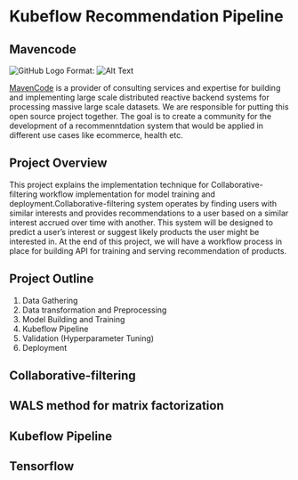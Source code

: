 # Kubeflow Recommendation Pipeline

## Mavencode
![GitHub Logo](/images/logo.png)
Format: ![Alt Text](url)

[MavenCode](https://www.mavencode.com/) is a provider of consulting services and expertise for building and implementing large scale distributed reactive backend systems for processing massive large scale datasets. We are responsible for putting this open source project together. The goal is to create a community for the development of a recommenntdation system that would be applied in different use cases like ecommerce, health etc. 

## Project Overview
This project explains the implementation technique for Collaborative-filtering workflow implementation for model training and deployment.Collaborative-filtering system operates by finding users with similar interests and provides recommendations to a user based on a similar interest accrued over time with another. This system will be designed to predict a user’s interest or suggest likely products the user might be interested in. At the end of this project, we will have a workflow process in place for building API for training and serving recommendation of products.

## Project Outline
  1. Data Gathering
  2. Data transformation and Preprocessing
  3. Model Building and Training
  4. Kubeflow Pipeline
  5. Validation (Hyperparameter Tuning)
  6. Deployment
 
## Collaborative-filtering


## WALS method for matrix factorization


## Kubeflow Pipeline

## Tensorflow
